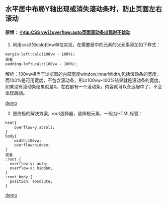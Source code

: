 ## 水平居中布局Y轴出现或消失滚动条时，防止页面左右滚动
#### 原博： [小tip:CSS vw让overflow:auto页面滚动条出现时不跳动](http://www.zhangxinxu.com/wordpress/2015/01/css-page-scrollbar-toggle-center-no-jumping/)

1. 利用css3的calc和vw单位实现，在需要居中的元素的父元素添加如下样式：
```
margin-left:calc(100vw - 100%);
或者
padding-leftLcalc(100vw - 100%);
```
解析：100vw相当于浏览器的内部宽度window.innerWidth,包括滚动条的宽度，而100%是可用宽度，不包含滚动条，所以100vw-100%结果就是滚动条的宽度，如果没有滚动条结果就是0。左右都有一个滚动条，内容就可以永远居中了，不会出现跳动。

[demo](https://wanglei-0707.github.io/javascript/scrollbar/demo1.html)

2. 更终极的解决方案, :root选择器，选择根元素，一般为HTML标签：
```
html{
    overflow-y:scroll;
}
body{
    width:100vw;
    overflow:hidden;
}
或者
:root {
  overflow-y: auto;
  overflow-x: hidden;
}
:root body {
  position: absolute;
}
```
[demo](https://wanglei-0707.github.io/javascript/scrollbar/demo2.html)
